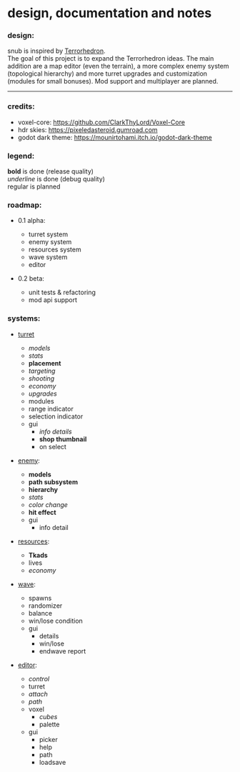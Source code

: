 # design, documentation and notes

### design:
snub is inspired by [Terrorhedron](https://store.steampowered.com/app/299720/Terrorhedron_Tower_Defense/). <br>
The goal of this project is to expand the Terrorhedron ideas. The main addition are a map editor (even the terrain), a more complex enemy system (topological hierarchy) and more turret upgrades and customization (modules for small bonuses). Mod support and multiplayer are planned.

---

### credits:
- voxel-core: https://github.com/ClarkThyLord/Voxel-Core
- hdr skies: https://pixeledasteroid.gumroad.com
- godot dark theme: https://mounirtohami.itch.io/godot-dark-theme

### legend:
**bold** is done (release quality) <br>
_underline_ is done (debug quality) <br>
regular is planned

### roadmap:
- 0.1 alpha:
	- turret system
	- enemy system
	- resources system
	- wave system
	- editor

- 0.2 beta:
	- unit tests & refactoring
	- mod api support

### systems:
- [turret](./turret/turret.md)
	- _models_
	- _stats_
	- **placement**
	- _targeting_
	- _shooting_
	- _economy_
	- _upgrades_
	- modules
	- range indicator
	- selection indicator
	- gui
		- _info details_
		- **shop thumbnail**
		-  on select

- [enemy](./enemy/enemy.md):
	- **models**
	- **path subsystem**
	- **hierarchy**
	- _stats_
	- _color change_
	- **hit effect**
	- gui
		- info detail

- [resources](./resources/resources.md):
	- **Tkads**
	- lives
	- _economy_

- [wave](./wave/wave.md):
	- spawns
	- randomizer
	- balance
	- win/lose condition
	- gui
		- details
		- win/lose
		- endwave report

- [editor](./editor/editor.md):
	- _control_
	- turret
	- _attach_
	- _path_
	- voxel
		- _cubes_
		- palette
	- gui
		- picker
		- help
		- path 
		- loadsave
